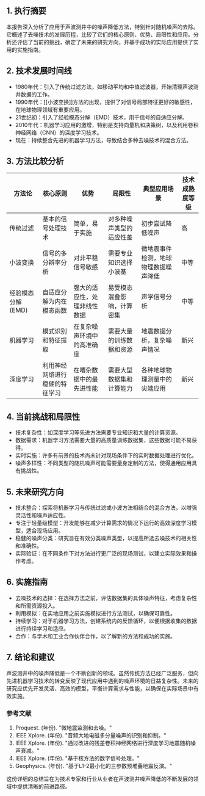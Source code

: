 

## 1. 执行摘要
本报告深入分析了应用于声波测井中的噪声降低方法，特别针对随机噪声的去除。它概述了去噪技术的发展历程，比较了它们的核心原则、优势、局限性和应用。分析还评估了当前的挑战，确定了未来的研究方向，并基于成功的实际应用提供了实用的实施指南。

## 2. 技术发展时间线
- 1980年代：引入了传统过滤方法，如移动平均和中值滤波器，开始清理声波测井数据的工作。
- 1990年代：[[小波变换]]方法的出现，提供了对信号局部特征更好的敏感性，在地球物理领域有重要应用。
- 21世纪初：引入了经验模态分解（EMD）技术，用于信号的自适应分解。
- 2010年代：机器学习应用的激增，特别是支持向量机和决策树，以及利用卷积神经网络（CNN）的深度学习技术。
- 现在：持续整合先进的机器学习方法，导致结合多种去噪技术的混合方法。

## 3. 方法比较分析

| 方法论                | 核心原则                                          | 优势                                        | 局限性                                    | 典型应用场景                | 技术成熟度等级 |
|---------------------------|---------------------------------------------------------|--------------------------------------------------|-----------------------------------------------|----------------------------------------------|--------------------------|
| 传统过滤      | 基本的信号处理技术                      | 简单，易于实施               | 对多种噪声类型的适应性差     | 初步尝试降低噪声          | 高                     |
| 小波变换         | 信号的多分辨率分析                    | 对非平稳信号敏感              | 需要专业知识选择小波基       | 微地震事件检测，地球物理数据噪声降低 | 中等                 |
| 经验模态分解 (EMD) | 自适应分解为内在模态函数 | 强大的适应性，处理非线性数据    | 易受模态混叠影响，计算密集     | 声学信号分析                       | 中等                 |
| 机器学习           | 模式识别和特征提取              | 在复杂噪声环境中的高准确度      | 需要大量的训练数据和资源       | 地震数据分析，复杂噪声情况 | 新兴                 |
| 深度学习              | 利用神经网络进行稳健的特征学习   | 在嘈杂数据中的最先进性能      | 需要大型数据集和计算能力       | 各种地球物理测量中的尖端应用 | 新兴                 |

## 4. 当前挑战和局限性
- 技术复杂性：如深度学习等先进方法需要专业知识和大量的计算资源。
- 数据需求：机器学习方法需要大量的高质量训练数据集，这些数据可能不易获得。
- 实时实施：许多有前景的技术尚未针对现场条件下的实时数据处理进行优化。
- 噪声多样性：不同类型的随机噪声可能需要量身定制的方法，使得通用应用具有挑战性。

## 5. 未来研究方向
- 技术整合：探索将机器学习与传统过滤或小波方法相结合的混合方法，以增强灵活性和噪声适应性。
- 专注于轻量级模型：开发能够在减少计算需求的情况下运行的高效深度学习模型，适合现场应用。
- 稳健的噪声分类：研究旨在有效分类噪声类型，以提高所选去噪技术的相关性和准确性。
- 实际验证：在不同条件下对方法进行更广泛的现场测试，以建立实际效果和操作考虑。

## 6. 实施指南
- 去噪技术的选择：在选择方法之前，评估数据集的具体噪声特征，考虑复杂性和所需资源投入。
- 利用模拟：在实地应用之前实施模拟进行方法测试，以确保可靠性。
- 持续学习：对于机器学习方法，创建系统内的反馈循环，以便根据收集的数据进行持续学习和适应。
- 合作：与学术和工业合作伙伴合作，以了解新的方法和成功的实施。

## 7. 结论和建议
声波测井中的噪声降低是一个不断创新的领域。虽然传统方法已经广泛服务，但向先进机器学习技术的转变反映了现代应用中遇到的噪声环境的日益复杂性。未来的研究应优先开发灵活、高效的模型，平衡计算需求与性能，以确保在实际场景中有效实施。

### 参考文献
1. Proquest. (年份). "微地震监测和去噪。"
2. IEEE Xplore. (年份). "音频大地电磁多分量噪声的识别和抑制。"
3. IEEE Xplore. (年份). "通过改进的残差卷积神经网络进行深度学习地震随机噪声衰减。"
4. IEEE Xplore. (年份). "基于核方法的数字信号处理。"
5. Geophysics. (年份). "基于L1-2最小化的三参数预堆叠地震反演。"

这份详细的总结旨在为技术专家和行业从业者在声波测井噪声降低的不断发展的领域中提供清晰的前进路径。

